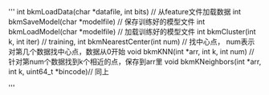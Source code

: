 
'''
int bkmLoadData(char *datafile, int bits)  // 从feature文件加载数据
int bkmSaveModel(char *modelfile) // 保存训练好的模型文件
int bkmLoadModel(char *modelfile) // 加载训练好的模型文件
int bkmCluster(int k, int iter)   // training,
int bkmNearestCenter(int num)     // 找中心点， num表示对第几个数据找中心点，数据从0开始
void bkmKNN(int *arr, int k, int num) // 针对第num个数据找到k个相近的点，保存到arr里
void bkmKNeighbors(int *arr, int k, uint64_t *bincode)// 同上

'''